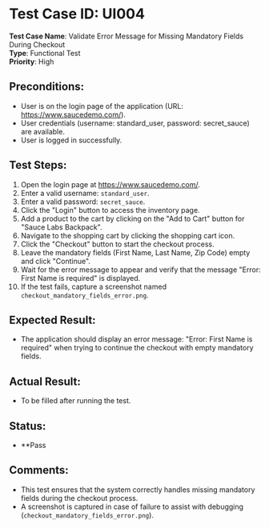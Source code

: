 # Test Case ID: UI004 
**Test Case Name**: Validate Error Message for Missing Mandatory Fields During Checkout  
**Type**: Functional Test  
**Priority**: High  

## Preconditions:

- User is on the login page of the application (URL: https://www.saucedemo.com/).
- User credentials (username: standard_user, password: secret_sauce) are available.
- User is logged in successfully.

## Test Steps:

1. Open the login page at https://www.saucedemo.com/.
2. Enter a valid username: `standard_user`.
3. Enter a valid password: `secret_sauce`.
4. Click the "Login" button to access the inventory page.
5. Add a product to the cart by clicking on the "Add to Cart" button for "Sauce Labs Backpack".
6. Navigate to the shopping cart by clicking the shopping cart icon.
7. Click the "Checkout" button to start the checkout process.
8. Leave the mandatory fields (First Name, Last Name, Zip Code) empty and click "Continue".
9. Wait for the error message to appear and verify that the message "Error: First Name is required" is displayed.
10. If the test fails, capture a screenshot named `checkout_mandatory_fields_error.png`.

## Expected Result:

- The application should display an error message: "Error: First Name is required" when trying to continue the checkout with empty mandatory fields.

## Actual Result:

- To be filled after running the test.

## Status: 

- **Pass

## Comments:

- This test ensures that the system correctly handles missing mandatory fields during the checkout process.
- A screenshot is captured in case of failure to assist with debugging (`checkout_mandatory_fields_error.png`).



